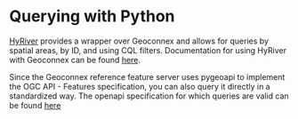 # Querying with Python

[HyRiver](https://docs.hyriver.io/) provides a wrapper over Geoconnex and allows for queries by spatial areas, by ID, and using CQL filters. Documentation for using HyRiver with Geoconnex can be found [here](https://docs.hyriver.io/examples/notebooks/geoconnex.html).

Since the Geoconnex reference feature server uses pygeoapi to implement the OGC API - Features specification, you can also query it directly in a standardized way. The openapi specification for which queries are valid can be found [here](https://reference.geoconnex.us/openapi)